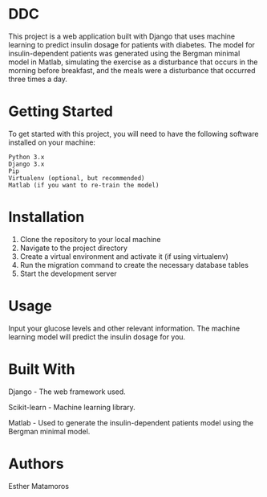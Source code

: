 # DDC
This project is a web application built with Django that uses machine learning to predict insulin dosage for patients with diabetes. The model for insulin-dependent patients was generated using the Bergman minimal model in Matlab, simulating the exercise as a disturbance that occurs in the morning before breakfast, and the meals were a disturbance that occurred three times a day.

# Getting Started
To get started with this project, you will need to have the following software installed on your machine:
```
Python 3.x
Django 3.x
Pip
Virtualenv (optional, but recommended)
Matlab (if you want to re-train the model)
```
# Installation

1. Clone the repository to your local machine
2. Navigate to the project directory
3. Create a virtual environment and activate it (if using virtualenv)
4. Run the migration command to create the necessary database tables
5. Start the development server

# Usage

Input your glucose levels and other relevant information.
The machine learning model will predict the insulin dosage for you.

# Built With

Django - The web framework used.

Scikit-learn - Machine learning library.

Matlab - Used to generate the insulin-dependent patients model using the Bergman minimal model.

# Authors
Esther Matamoros
